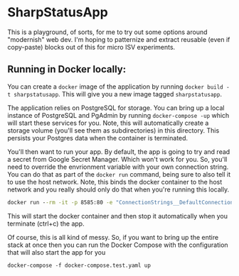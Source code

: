 # SharpStatusApp

This is a playground, of sorts, for me to try out some options around "modernish" web dev. I'm hoping to patternize and extract reusable (even if copy-paste) blocks out of this for micro ISV experiments.

## Running in Docker locally:

You can create a `docker` image of the application by running `docker build -t sharpstatusapp`. This will give you a new image tagged `sharpstatusapp`. 

The application relies on PostgreSQL for storage. You can bring up a local instance of PostgreSQL and PgAdmin by running `docker-compose -up` which will start these services for you. Note, this will automatically 
create a storage volume (you'll see them as subdirectories) in this directory. This persists your Postgres data when the container is terminated.

You'll then want to run your app. By default, the app is going to try and read a secret from Google Secret Manager. Which won't work for you. So, you'll need to override the envrionment 
variable with your own connection string. You can do that as part of the `docker run` command, being sure to also tell it to use the host network. Note, this binds the docker container to
the host network and you really should only do that when you're running this locally.

```cmd
docker run --rm -it -p 8585:80 -e "ConnectionStrings__DefaultConnection=Server=localhost;Port=5432;Database=sharpstatus;User Id=root;Password=root" --network "host" sharpstatusapp
```

This will start the docker container and then stop it automatically when you terminate (ctrl+c) the app.

Of course, this is all kind of messy. So, if you want to bring up the entire stack at once then you can run the Docker Compose with the configuration that will also start the app for you

```
docker-compose -f docker-compose.test.yaml up
```

